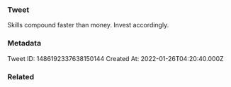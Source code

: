 ### Tweet
Skills compound faster than money. Invest accordingly.

### Metadata
Tweet ID: 1486192337638150144
Created At: 2022-01-26T04:20:40.000Z

### Related

